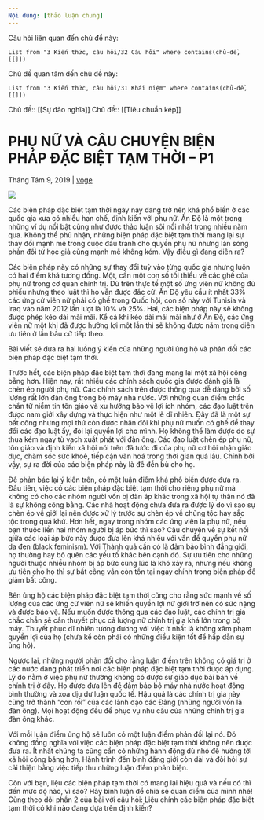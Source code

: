 ```yaml
---
Nội dung: [thảo luận chung]
---
```


Câu hỏi liên quan đến chủ đề này:
```dataview
List from "3 Kiến thức, câu hỏi/32 Câu hỏi" where contains(chủ-đề,[[]]) 
```

Chủ đề quan tâm đến chủ đề này:
```dataview
List from "3 Kiến thức, câu hỏi/31 Khái niệm" where contains(chủ-đề,[[]]) 
```

Chủ đề:: [[Sự đảo nghĩa]]
Chủ đề:: [[Tiêu chuẩn kép]]

# PHỤ NỮ VÀ CÂU CHUYỆN BIỆN PHÁP ĐẶC BIỆT TẠM THỜI – P1

Tháng Tám 9, 2019 | [voge](https://voge.vn/author/voge-2/ "Xem tất cả bài đăng của voge")

![](https://cdn-gcs.ngxson.com/voge/2019/08/67870536_2626877037601574_8599332195192012800_n.jpg)

Các biện pháp đặc biệt tạm thời ngày nay đang trở nên khá phổ biến ở các quốc gia xưa có nhiều hạn chế, định kiến với phụ nữ. Ấn Độ là một trong những ví dụ nổi bật cũng như được thảo luận sôi nổi nhất trong nhiều năm qua. Không thể phủ nhận, những biện pháp đặc biệt tạm thời mang lại sự thay đổi mạnh mẽ trong cuộc đấu tranh cho quyền phụ nữ nhưng làn sóng phản đối từ học giả cũng mạnh mẽ không kém. Vậy điều gì đang diễn ra?   
  
Các biện pháp này có những sự thay đổi tuỳ vào từng quốc gia nhưng luôn có hai điểm khá tương đồng. Một, cần một con số tối thiểu về các ghế của phụ nữ trong cơ quan chính trị. Dù trên thực tế một số ứng viên nữ không đủ phiếu nhưng theo luật thì họ vẫn được đắc cử. Ấn Độ yêu cầu ít nhất 33% các ứng cử viên nữ phải có ghế trong Quốc hội, con số này với Tunisia và Iraq vào năm 2012 lần lượt là 10% và 25%. Hai, các biện pháp này sẽ không được phép kéo dài mãi mãi. Kể cả khi kéo dài mãi mãi như ở Ấn Độ, các ứng viên nữ một khi đã được hưởng lợi một lần thì sẽ không được nằm trong diện ưu tiên ở lần bầu cử tiếp theo.   
  
Bài viết sẽ đưa ra hai luồng ý kiến của những người ủng hộ và phản đối các biện pháp đặc biệt tạm thời.   
  
Trước hết, các biện pháp đặc biệt tạm thời đang mang lại một xã hội công bằng hơn. Hiện nay, rất nhiều các chính sách quốc gia được đánh giá là chèn ép người phụ nữ. Các chính sách trên được thông qua dễ dàng bởi số lượng rất lớn đàn ông trong bộ máy nhà nước. Với những quan điểm chắc chắn từ niềm tin tôn giáo và xu hướng bảo vệ lợi ích nhóm, các đạo luật trên được nam giới xây dựng và thực hiện như một lẽ dĩ nhiên. Đây đã là một sự bất công nhưng mọi thứ còn được nhân đôi khi phụ nữ muốn có ghế để thay đổi các đạo luật ấy, đòi lại quyền lợi cho mình. Họ không thể làm được do sự thua kém ngay từ vạch xuất phát với đàn ông. Các đạo luật chèn ép phụ nữ, tôn giáo và định kiến xã hội nói trên đã tước đi của phụ nữ cơ hội nhận giáo dục, chăm sóc sức khoẻ, tiếp cận văn hoá trong thời gian quá lâu. Chính bởi vậy, sự ra đời của các biện pháp này là để đền bù cho họ.   
  
Để phản bác lại ý kiến trên, có một luận điểm khá phổ biến được đưa ra. Đầu tiên, việc có các biện pháp đặc biệt tạm thời cho riêng phụ nữ mà không có cho các nhóm người vốn bị đàn áp khác trong xã hội tự thân nó đã là sự không công bằng. Các nhà hoạt động chưa đưa ra được lý do vì sao sự chèn ép về giới lại nên được xử lý trước sự chèn ép về chủng tộc hay sắc tộc trong quá khứ. Hơn hết, ngay trong nhóm các ứng viên là phụ nữ, nếu bạn thuộc liền hai nhóm người bị áp bức thì sao? Câu chuyện về sự kết nối giữa các loại áp bức này được đưa lên khá nhiều với vấn đề quyền phụ nữ da đen (black feminism). Với Thành quả cần có là đảm bảo bình đẳng giới, họ thường hay bỏ quên các yếu tố khác bên cạnh đó. Sự ưu tiên cho những người thuộc nhiều nhóm bị áp bức cùng lúc là khó xảy ra, nhưng nếu không ưu tiên cho họ thì sự bất công vẫn còn tồn tại ngay chính trong biện pháp để giảm bất công.   
  
Bên ủng hộ các biện pháp đặc biệt tạm thời cũng cho rằng sức mạnh về số lượng của các ứng cử viên nữ sẽ khiến quyền lợi nữ giới trở nên có sức nặng và được bảo vệ. Nếu muốn được thông qua các đạo luật, các chính trị gia chắc chắn sẽ cần thuyết phục cả lượng nữ chính trị gia khá lớn trong bộ máy. Thuyết phục dĩ nhiên tương đương với việc ít nhất là không xâm phạm quyền lợi của họ (chưa kể còn phải có những điều kiện tốt để hấp dẫn sự ủng hộ).   
  
Ngược lại, những người phản đối cho rằng luận điểm trên không có giá trị ở các nước đang phát triển nơi các biện pháp đặc biệt tạm thời được áp dụng. Lý do nằm ở việc phụ nữ thường không có được sự giáo dục bài bản về chính trị ở đây. Họ được đưa lên để đảm bảo bộ máy nhà nước hoạt động bình thường và xoa dịu dư luận quốc tế. Hậu quả là các chính trị gia này cũng trở thành “con rối” của các lãnh đạo các Đảng (những người vốn là đàn ông). Mọi hoạt động đều để phục vụ nhu cầu của những chính trị gia đàn ông khác.   
  
Với mỗi luận điểm ủng hộ sẽ luôn có một luận điểm phản đối lại nó. Đó không đồng nghĩa với việc các biện pháp đặc biệt tạm thời không nên được đưa ra. Ít nhất chúng ta cũng cần có những hành động dù nhỏ để hướng tới xã hội công bằng hơn. Hành trình đến bình đẳng giới còn dài và đòi hỏi sự cải thiện bằng việc tiếp thu những luận điểm phản biện.   
  
Còn với bạn, liệu các biện pháp tạm thời có mang lại hiệu quả và nếu có thì đến mức độ nào, vì sao? Hãy bình luận để chia sẻ quan điểm của mình nhé! Cùng theo dõi phần 2 của bài với câu hỏi: Liệu chính các biện pháp đặc biệt tạm thời có khi nào đang dựa trên định kiến?
